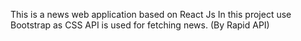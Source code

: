 This is a news web application based on React Js
In this project use Bootstrap as CSS
API is used for fetching news.
(By Rapid API)
